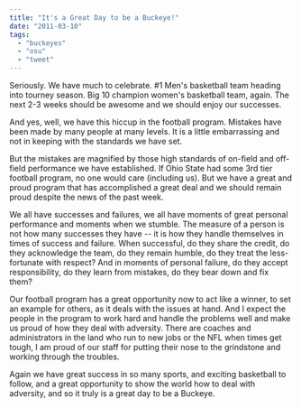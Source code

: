 ```yaml
---
title: "It's a Great Day to be a Buckeye!"
date: "2011-03-10"
tags: 
  - "buckeyes"
  - "osu"
  - "tweet"
---
```


Seriously. We have much to celebrate. #1 Men's basketball team heading into tourney season. Big 10 champion women's basketball team, again. The next 2-3 weeks should be awesome and we should enjoy our successes.

And yes, well, we have this hiccup in the football program. Mistakes have been made by many people at many levels. It is a little embarrassing and not in keeping with the standards we have set.

But the mistakes are magnified by those high standards of on-field and off-field performance we have established. If Ohio State had some 3rd tier football program, no one would care (including us). But we have a great and proud program that has accomplished a great deal and we should remain proud despite the news of the past week.

We all have successes and failures, we all have moments of great personal performance and moments when we stumble. The measure of a person is not how many successes they have -- it is how they handle themselves in times of success and failure. When successful, do they share the credit, do they acknowledge the team, do they remain humble, do they treat the less-fortunate with respect? And in moments of personal failure, do they accept responsibility, do they learn from mistakes, do they bear down and fix them?

Our football program has a great opportunity now to act like a winner, to set an example for others, as it deals with the issues at hand. And I expect the people in the program to work hard and handle the problems well and make us proud of how they deal with adversity. There are coaches and administrators in the land who run to new jobs or the NFL when times get tough, I am proud of our staff for putting their nose to the grindstone and working through the troubles.

Again we have great success in so many sports, and exciting basketball to follow, and a great opportunity to show the world how to deal with adversity, and so it truly is a great day to be a Buckeye.
